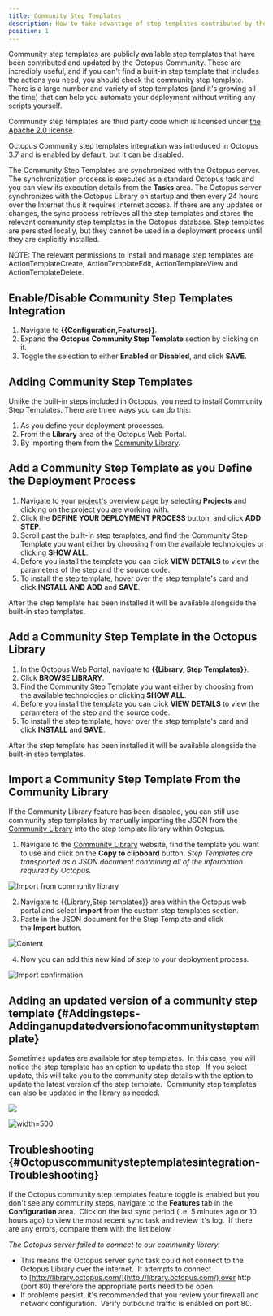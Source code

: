 ```yaml
---
title: Community Step Templates
description: How to take advantage of step templates contributed by the Octopus community.
position: 1
---
```


Community step templates are publicly available step templates that have been contributed and updated by the Octopus Community. These are incredibly useful, and if you can't find a built-in step template that includes the actions you need, you should check the community step template. There is a large number and variety of step templates (and it's growing all the time) that can help you automate your deployment without writing any scripts yourself.

Community step templates are third party code which is licensed under [the Apache 2.0 license](https://github.com/OctopusDeploy/Library/blob/master/LICENSE.txt).

Octopus Community step templates integration was introduced in Octopus 3.7 and is enabled by default, but it can be disabled.

The Community Step Templates are synchronized with the Octopus server. The synchronization process is executed as a standard Octopus task and you can view its execution details from the **Tasks** area. The Octopus server synchronizes with the Octopus Library on startup and then every 24 hours over the Internet thus it requires Internet access. If there are any updates or changes, the sync process retrieves all the step templates and stores the relevant community step templates in the Octopus database. Step templates are persisted locally, but they cannot be used in a deployment process until they are explicitly installed.

NOTE: The relevant permissions to install and manage step templates are ActionTemplateCreate, ActionTemplateEdit, ActionTemplateView and ActionTemplateDelete.

## Enable/Disable Community Step Templates Integration

1. Navigate to **{{Configuration,Features}}**.
2. Expand the **Octopus Community Step Template** section by clicking on it.
3. Toggle the selection to either **Enabled** or **Disabled**, and click **SAVE**.

## Adding Community Step Templates

Unlike the built-in steps included in Octopus, you need to install Community Step Templates. There are three ways you can do this:

1. As you define your deployment processes.
2. From the **Library** area of the Octopus Web Portal.
3. By importing them from the [Community Library](http://library.octopus.com/).

## Add a Community Step Template as you Define the Deployment Process

1. Navigate to your [project's](/docs/deployment-process/projects/index.md) overview page by selecting **Projects** and clicking on the project you are working with.
2. Click the **DEFINE YOUR DEPLOYMENT PROCESS** button, and click **ADD STEP**.
3. Scroll past the built-in step templates, and find the Community Step Template you want either by choosing from the available technologies or clicking **SHOW ALL**.
4. Before you install the template you can click **VIEW DETAILS** to view the parameters of the step and the source code.
5. To install the step template, hover over the step template's card and click **INSTALL AND ADD** and **SAVE**.

After the step template has been installed it will be available alongside the built-in step templates.

## Add a Community Step Template in the Octopus Library

1. In the Octopus Web Portal, navigate to **{{Library, Step Templates}}**.
2. Click **BROWSE LIBRARY**.
3. Find the Community Step Template you want either by choosing from the available technologies or clicking **SHOW ALL**.
4. Before you install the template you can click **VIEW DETAILS** to view the parameters of the step and the source code.
5. To install the step template, hover over the step template's card and click **INSTALL** and **SAVE**.

After the step template has been installed it will be available alongside the built-in step templates.

## Import a Community Step Template From the Community Library

If the Community Library feature has been disabled, you can still use community step templates by manually importing the JSON from the [Community Library](http://library.octopus.com/) into the step template library within Octopus.

1. Navigate to the [Community Library](http://library.octopus.com/) website, find the template you want to use and click on the **Copy to clipboard** button. *Step Templates are transported as a JSON document containing all of the information required by Octopus.*

![Import from community library](step-templates-import-from-community-library.png "width=500")

2. Navigate to {{Library,Step templates}} area within the Octopus web portal and select **Import** from the custom step templates section.
3. Paste in the JSON document for the Step Template and click the **Import** button.

![Content](step-templates-import-content.png "width=500")

4. Now you can add this new kind of step to your deployment process.

![Import confirmation](step-templates--step-template-import-confirmed.png "width=500")


## Adding an updated version of a community step template {#Addingsteps-Addinganupdatedversionofacommunitysteptemplate}

Sometimes updates are available for step templates.  In this case, you will notice the step template has an option to update the step.  If you select update, this will take you to the community step details with the option to update the latest version of the step template.  Community step templates can also be updated in the library as needed.

![](update-community-step.png)

![](update-community-step-details.png "width=500")

## Troubleshooting {#Octopuscommunitysteptemplatesintegration-Troubleshooting}

If the Octopus community step templates feature toggle is enabled but you don't see any community steps, navigate to the **Features** tab in the **Configuration** area.  Click on the last sync period (i.e. 5 minutes ago or 10 hours ago) to view the most recent sync task and review it's log.  If there are any errors, compare them with the list below.

*The Octopus server failed to connect to our community library.*

- This means the Octopus server sync task could not connect to the Octopus Library over the internet.  It attempts to connect to [http://library.octopus.com/](http://library.octopus.com/) over http (port 80) therefore the appropriate ports need to be open.
- If problems persist, it's recommended that you review your firewall and network configuration.  Verify outbound traffic is enabled on port 80.
